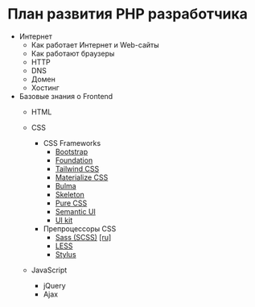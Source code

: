 # План развития PHP разработчика

* Интернет
	* Как работает Интернет и Web-сайты
	* Как работают браузеры
	* HTTP
	* DNS
	* Домен
	* Хостинг
* Базовые знания о Frontend
	* HTML
	* CSS
		* CSS Frameworks
			* [Bootstrap](https://getbootstrap.com/)
			* [Foundation](https://get.foundation/)
			* [Tailwind CSS](https://tailwindcss.com/)
			* [Materialize CSS](https://materializecss.com/)
			* [Bulma](https://bulma.io/)
			* [Skeleton](http://getskeleton.com/)
			* [Pure CSS](https://purecss.io/)
			* [Semantic UI](https://semantic-ui.com/)
			* [UI kit](http://getuikit.com/)
		* Препроцессоры CSS
			* [Sass (SCSS)](https://sass-lang.com/) [[ru]](https://sass-scss.ru/)
			* [LESS](http://lesscss.org/)
			* [Stylus](https://stylus-lang.com/)

	* JavaScript
		* jQuery
		* Ajax
